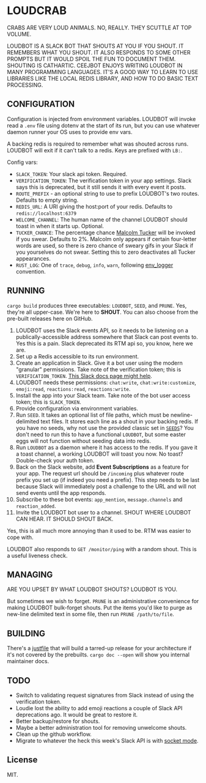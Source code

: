 # LOUDCRAB

CRABS ARE VERY LOUD ANIMALS. NO, REALLY. THEY SCUTTLE AT TOP VOLUME.

LOUDBOT IS A SLACK BOT THAT SHOUTS AT YOU IF YOU SHOUT. IT REMEMBERS WHAT YOU SHOUT. IT ALSO RESPONDS TO SOME OTHER PROMPTS BUT IT WOULD SPOIL THE FUN TO DOCUMENT THEM. SHOUTING IS CATHARTIC. CEEJBOT ENJOYS WRITING LOUDBOT IN MANY PROGRAMMING LANGUAGES. IT'S A GOOD WAY TO LEARN TO USE LIBRARIES LIKE THE LOCAL REDIS LIBRARY, AND HOW TO DO BASIC TEXT PROCESSING.

## CONFIGURATION

Configuration is injected from environment variables. LOUDBOT will invoke read a `.env` file using dotenv at the start of its run, but you can use whatever daemon runner your OS uses to provide env vars.

A backing redis is required to remember what was shouted across runs. LOUDBOT will exit if it can't talk to a redis. Keys are prefixed with `LB:`.

Config vars:

- `SLACK_TOKEN`: Your slack api token. Required.
- `VERIFICATION_TOKEN`: The verification token in your app settings. Slack says this is deprecated, but it still sends it with every event it posts.
- `ROUTE_PREFIX` - an optional string to use to prefix LOUDBOT's two routes. Defaults to empty string.
- `REDIS_URL`: A URI giving the host:port of your redis. Defaults to `redis://localhost:6379`
- `WELCOME_CHANNEL`: The human name of the channel LOUDBOT should toast in when it starts up. Optional.
- `TUCKER_CHANCE`: The percentage chance [Malcolm Tucker](https://en.wikipedia.org/wiki/Malcolm_Tucker) will be invoked if you swear. Defaults to 2%. Malcolm only appears if certain four-letter words are used, so there is zero chance of sweary gifs in your Slack if you yourselves do not swear. Setting this to zero deactivates all Tucker appearances.
- `RUST_LOG`: One of `trace`, `debug`, `info`, `warn`, following [env_logger](https://lib.rs/crates/env_logger) convention.

## RUNNING

`cargo build` produces three executables: `LOUDBOT`, `SEED`, and `PRUNE`. Yes, they're all upper-case. We're here to __SHOUT__. You can also choose from the pre-built releases here on GitHub.

1. LOUDBOT uses the Slack events API, so it needs to be listening on a publically-accessible address somewhere that Slack can post events to. Yes this is a pain. Slack deprecated its RTM api so, you know, here we are.
2. Set up a Redis accessible to its run environment.
3. Create an application in Slack. Give it a bot user using the modern "granular" permissions. Take note of the verification token; this is `VERIFICATION_TOKEN`. [This Slack docs page might help](https://api.slack.com/bot-users).
4. LOUDBOT needs these permissions: `chat:write`, `chat:write:customize`, `emoji:read`, `reactions:read`, `reactions:write`.
5. Install the app into your Slack team. Take note of the bot user access token; this is `SLACK_TOKEN`.
6. Provide configuration via environment variables.
7. Run `SEED`. It takes an optional list of file paths, which must be newline-delimited text files. It stores each line as a shout in your backing redis. If you have no seeds, why not use the provided classic set in [`SEEDS`](https://github.com/ceejbot/LOUDCRAB/blob/latest/SEEDS)? You don't need to run this to have a functional `LOUDBOT`, but some easter eggs will not function without seeding data into redis.
8. Run `LOUDBOT` as a daemon where it has access to the redis.  If you gave it a toast channel, a working LOUDBOT will toast you now. No toast? Double-check your auth token.
9. Back on the Slack website, add __Event Subscriptions__ as a feature for your app. The request url should be `/incoming` plus whatever route prefix you set up (if indeed you need a prefix). This step needs to be last because Slack will immediately post a challenge to the URL and will not send events until the app responds.
10. Subscribe to these bot events: `app_mention`, `message.channels` and `reaction_added`.
11. Invite the LOUDBOT bot user to a channel. SHOUT WHERE LOUDBOT CAN HEAR. IT SHOULD SHOUT BACK.

Yes, this is all much more annoying than it used to be. RTM was easier to cope with.

LOUDBOT also responds to `GET /monitor/ping` with a random shout. This is a useful liveness check.

## MANAGING

ARE YOU UPSET BY WHAT LOUDBOT SHOUTS? LOUDBOT IS YOU.

But sometimes we wish to forget. `PRUNE` is an administrative convenience for making LOUDBOT bulk-forget shouts. Put the items you'd like to purge as new-line delimited text in some file, then run `PRUNE /path/to/file`.

## BUILDING

There's a [justfile](https://github.com/casey/just) that will build a tarred-up release for your architecture if it's not covered by the prebuilts. `cargo doc --open` will show you internal maintainer docs.

## TODO

- Switch to validating request signatures from Slack instead of using the verification token.
- Loudie lost the ability to add emoji reactions a couple of Slack API deprecations ago. It would be great to restore it.
- Better backup/restore for shouts.
- Maybe a better administration tool for removing unwelcome shouts.
- Clean up the github workflow.
- Migrate to whatever the heck this week's Slack API is with [socket mode](https://api.slack.com/apis/connections).

## License

MIT.
